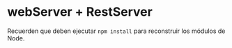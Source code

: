 # webServer + RestServer
Recuerden que deben ejecutar ``` npm install ``` para reconstruir los módulos de Node.